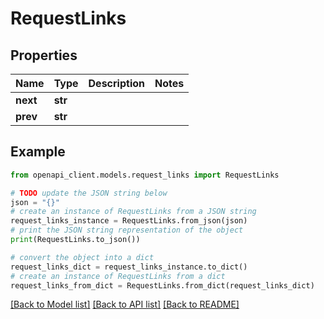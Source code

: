 # RequestLinks


## Properties

Name | Type | Description | Notes
------------ | ------------- | ------------- | -------------
**next** | **str** |  | 
**prev** | **str** |  | 

## Example

```python
from openapi_client.models.request_links import RequestLinks

# TODO update the JSON string below
json = "{}"
# create an instance of RequestLinks from a JSON string
request_links_instance = RequestLinks.from_json(json)
# print the JSON string representation of the object
print(RequestLinks.to_json())

# convert the object into a dict
request_links_dict = request_links_instance.to_dict()
# create an instance of RequestLinks from a dict
request_links_from_dict = RequestLinks.from_dict(request_links_dict)
```
[[Back to Model list]](../README.md#documentation-for-models) [[Back to API list]](../README.md#documentation-for-api-endpoints) [[Back to README]](../README.md)


